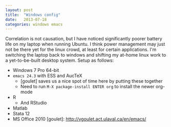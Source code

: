 ```yaml
---
layout: post
title:  "Windows config"
date:   2013-07-18
categories: windows emacs
---
```


Correlation is not causation, but I have noticed significantly poorer battery life on my laptop when running Ubuntu.  I think power management may just not be there yet for the linux crowd, at least for certain applications.  I'm switching the laptop back to windows and shifting my at-home linux work to a yet-to-be-built desktop system. Setup as follows:

- Windows 7 Pro 64-bit  
- `emacs 24.3` with ESS and AucTeX
  - [goulet] saves us a nice spot of time here by putting these together
  - Need to run `M-X package-install ENTER org` to install the newer org-mode
- R
  - And RStudio
- Matlab
- Stata 12
- MS Office 2010
[goulet]: http://vgoulet.act.ulaval.ca/en/emacs/
